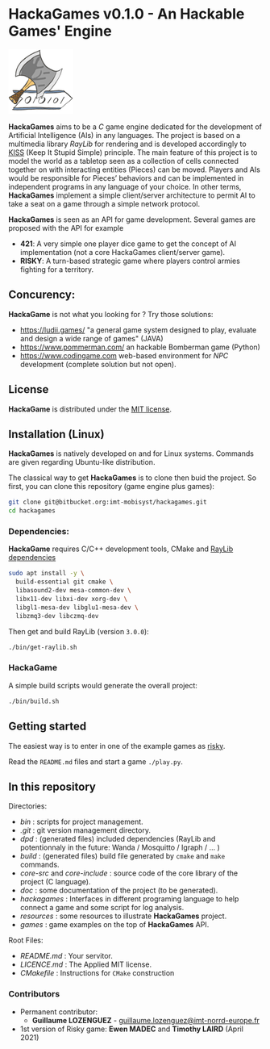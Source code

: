 # HackaGames v0.1.0 - An Hackable Games' Engine

![](resources/logo-128.png)

**HackaGames** aims to be a *C* game engine dedicated for the development of Artificial Intelligence (AIs) in any languages.
The project is based on a multimedia library *RayLib* for rendering and is developed accordingly to [KISS](https://fr.wikipedia.org/wiki/Principe_KISS)  (Keep It Stupid Simple) principle.
The main feature of this project is to model the world as a tabletop seen as a collection of cells connected together on with 
interacting entities (Pieces) can be moved.
Players and AIs would be responsible for Pieces’ behaviors and can be implemented in independent programs in any language of your choice.
In other terms, **HackaGames** implement a simple client/server architecture to permit AI to take a seat on a game through a simple network protocol.

**HackaGames** is seen as an API for game development.
Several games are proposed with the API for example

- **421**: A very simple one player dice game to get the concept of AI implementation (not a core HackaGames client/server game).
- **RISKY**: A turn-based strategic game where players control armies fighting for a territory.

## Concurency:

**HackaGame** is not what you looking for ? Try those solutions:

- https://ludii.games/ "a general game system designed to play, evaluate and design a wide range of games" (JAVA)
- https://www.pommerman.com/ an hackable Bomberman game (Python)
- https://www.codingame.com web-based environment for *NPC* development (complete solution but not open).

## License

**HackaGame** is distributed under the [MIT license](./LICENCE.md).

## Installation (Linux)

**HackaGames** is natively developed on and for Linux systems.
Commands are given regarding Ubuntu-like distribution.

The classical way to get **HackaGames** is to clone then buid the project.
So first, you can clone this repository (game engine plus games):

```bash
git clone git@bitbucket.org:imt-mobisyst/hackagames.git
cd hackagames
```

### Dependencies:

**HackaGame** requires C/C++ development tools, CMake and [RayLib dependencies](https://github.com/raysan5/raylib/wiki/Working-on-GNU-Linux)

```bash
sudo apt install -y \
  build-essential git cmake \
  libasound2-dev mesa-common-dev \
  libx11-dev libxi-dev xorg-dev \
  libgl1-mesa-dev libglu1-mesa-dev \
  libzmq3-dev libczmq-dev
```

Then get and build RayLib (version `3.0.0`):

```bash
./bin/get-raylib.sh
```
<!--
For mosquitto:

```bash
sudo apt-add-repository ppa:mosquitto-dev/mosquitto-ppa
sudo apt update
sudo apt install mosquitto mosquitto-dev
```
-->

### **HackaGame**

A simple build scripts would generate the overall project:

```bash
./bin/build.sh
```

## Getting started

The easiest way is to enter in one of the example games as [risky](./games/risky).

Read the `README.md` files and start a game `./play.py`.

## In this repository

Directories:

- *bin* : scripts for project management.
- *.git* : git version management directory.
- *dpd* : (generated files) included dependencies (RayLib and potentionnaly in the future: Wanda / Mosquitto / Igraph / ... )
- *build* : (generated files) build file generated by `cmake` and `make` commands.
- *core-src* and *core-include* : source code of the core library of the project (C language).
- *doc* : some documentation of the project (to be generated).
- *hackagames* : Interfaces in different programing language to help connect a game and some script for log analysis.
- *resources* : some resources to illustrate **HackaGames** project.
- *games* : game examples on the top of **HackaGames** API.

Root Files:

- *README.md* : Your servitor.
- *LICENCE.md* : The Applied MIT license.
- *CMakefile* : Instructions for `CMake` construction

### Contributors

- Permanent contributor:
  * **Guillaume LOZENGUEZ** - [guillaume.lozenguez@imt-norrd-europe.fr](mailto:guillaume.lozenguez@imt-norrd-europe.fr)
- 1st version of Risky game: **Ewen MADEC** and **Timothy LAIRD** (April 2021)
